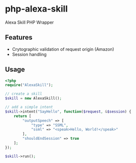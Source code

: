 # php-alexa-skill
Alexa Skill PHP Wrapper

## Features

* Crytographic validation of request origin (Amazon)
* Session handling

## Usage

``` php
<?php
require("AlexaSkill");

// create a skill
$skill = new AlexaSkill();

// add a simple intent
$skill->intent("SayHello", function($request, &$session) {
	return [
		"outputSpeech" => [
			"type" => "SSML",
			"ssml" => "<speak>Hello, World!</speak>"
		],
		"shouldEndSession" => true
	];
});

$skill->run();
```
